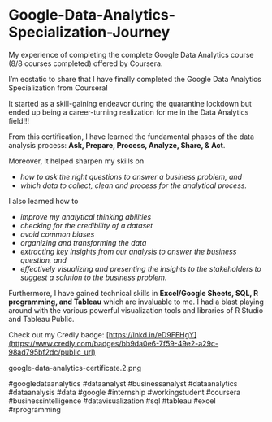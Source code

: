 # Google-Data-Analytics-Specialization-Journey
My experience of completing the complete Google Data Analytics course (8/8 courses completed) offered by Coursera.

I’m ecstatic to share that I have finally completed the Google Data Analytics Specialization from Coursera!

It started as a skill-gaining endeavor during the quarantine lockdown but ended up being a career-turning realization for me in the Data Analytics field!!!

From this certification, I have learned the fundamental phases of the data analysis process:
**Ask, Prepare, Process, Analyze, Share, & Act**.

Moreover, it helped sharpen my skills on
- _how to ask the right questions to answer a business problem, and_
- _which data to collect, clean and process for the analytical process._

I also learned how to
- _improve my analytical thinking abilities_
- _checking for the credibility of a dataset_
- _avoid common biases_
- _organizing and transforming the data_
- _extracting key insights from our analysis to answer the business question, and_
- _effectively visualizing and presenting the insights to the stakeholders to suggest a solution to the business problem._

Furthermore, I have gained technical skills in **Excel/Google Sheets, SQL, R programming, and Tableau** which are invaluable to me. I had a blast playing around with the various powerful visualization tools and libraries of R Studio and Tableau Public.


Check out my Credly badge: [https://lnkd.in/eD9FEHgY](https://www.credly.com/badges/bb9da0e6-7f59-49e2-a29c-98ad795bf2dc/public_url)

google-data-analytics-certificate.2.png

#googledataanalytics #dataanalyst #businessanalyst #dataanalytics #dataanalysis #data #google #internship #workingstudent #coursera #businessintelligence #datavisualization #sql #tableau #excel #rprogramming
